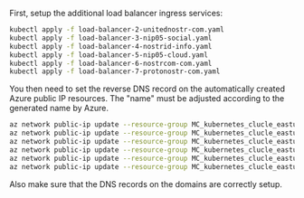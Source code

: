 First, setup the additional load balancer ingress services:

```sh
kubectl apply -f load-balancer-2-unitednostr-com.yaml
kubectl apply -f load-balancer-3-nip05-social.yaml
kubectl apply -f load-balancer-4-nostrid-info.yaml
kubectl apply -f load-balancer-5-nip05-cloud.yaml
kubectl apply -f load-balancer-6-nostrcom-com.yaml
kubectl apply -f load-balancer-7-protonostr-com.yaml
```

You then need to set the reverse DNS record on the automatically created Azure public IP resources. The "name" must be adjusted according to the generated name by Azure.

```sh
az network public-ip update --resource-group MC_kubernetes_clucle_eastus --name kubernetes-a32c6c0bc19a040e598c61ae87c87d41 --reverse-fqdn mail.unitednostr.com
az network public-ip update --resource-group MC_kubernetes_clucle_eastus --name kubernetes-ac6aa9dc7d99e4aa3b2b2ee40f2d77ba --reverse-fqdn mail.nip05.social
az network public-ip update --resource-group MC_kubernetes_clucle_eastus --name kubernetes-ae9d4c5decf8c46da8e3aa665d1bdb1e --reverse-fqdn mail.nostrid.info
az network public-ip update --resource-group MC_kubernetes_clucle_eastus --name kubernetes-afe43b6922fa44bb6a907f9ef56b16df --reverse-fqdn mail.nip05.cloud
az network public-ip update --resource-group MC_kubernetes_clucle_eastus --name kubernetes-ad223877dca4341e99cc0962533f5c6a --reverse-fqdn mail.nostrcom.com
az network public-ip update --resource-group MC_kubernetes_clucle_eastus --name kubernetes-ace1e129b7e6140e789ea5a7ceae3a4f --reverse-fqdn mail.protonostr.com
```

Also make sure that the DNS records on the domains are correctly setup.
